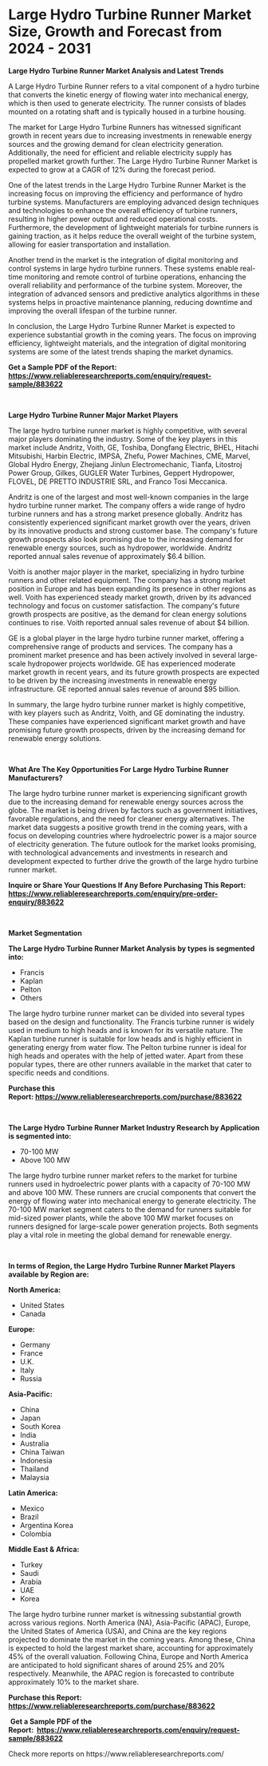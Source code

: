 <p><h1>Large Hydro Turbine Runner Market Size, Growth and Forecast from 2024 - 2031</h1></p><p><strong>Large Hydro Turbine Runner Market Analysis and Latest Trends</strong></p>
<p><p>A Large Hydro Turbine Runner refers to a vital component of a hydro turbine that converts the kinetic energy of flowing water into mechanical energy, which is then used to generate electricity. The runner consists of blades mounted on a rotating shaft and is typically housed in a turbine housing.</p><p>The market for Large Hydro Turbine Runners has witnessed significant growth in recent years due to increasing investments in renewable energy sources and the growing demand for clean electricity generation. Additionally, the need for efficient and reliable electricity supply has propelled market growth further. The Large Hydro Turbine Runner Market is expected to grow at a CAGR of 12% during the forecast period.</p><p>One of the latest trends in the Large Hydro Turbine Runner Market is the increasing focus on improving the efficiency and performance of hydro turbine systems. Manufacturers are employing advanced design techniques and technologies to enhance the overall efficiency of turbine runners, resulting in higher power output and reduced operational costs. Furthermore, the development of lightweight materials for turbine runners is gaining traction, as it helps reduce the overall weight of the turbine system, allowing for easier transportation and installation.</p><p>Another trend in the market is the integration of digital monitoring and control systems in large hydro turbine runners. These systems enable real-time monitoring and remote control of turbine operations, enhancing the overall reliability and performance of the turbine system. Moreover, the integration of advanced sensors and predictive analytics algorithms in these systems helps in proactive maintenance planning, reducing downtime and improving the overall lifespan of the turbine runner.</p><p>In conclusion, the Large Hydro Turbine Runner Market is expected to experience substantial growth in the coming years. The focus on improving efficiency, lightweight materials, and the integration of digital monitoring systems are some of the latest trends shaping the market dynamics.</p></p>
<p><strong>Get a Sample PDF of the Report:&nbsp; <a href="https://www.reliableresearchreports.com/enquiry/request-sample/883622">https://www.reliableresearchreports.com/enquiry/request-sample/883622</a></strong></p>
<p>&nbsp;</p>
<p><strong>Large Hydro Turbine Runner Major Market Players</strong></p>
<p><p>The large hydro turbine runner market is highly competitive, with several major players dominating the industry. Some of the key players in this market include Andritz, Voith, GE, Toshiba, Dongfang Electric, BHEL, Hitachi Mitsubishi, Harbin Electric, IMPSA, Zhefu, Power Machines, CME, Marvel, Global Hydro Energy, Zhejiang Jinlun Electromechanic, Tianfa, Litostroj Power Group, Gilkes, GUGLER Water Turbines, Geppert Hydropower, FLOVEL, DE PRETTO INDUSTRIE SRL, and Franco Tosi Meccanica.</p><p>Andritz is one of the largest and most well-known companies in the large hydro turbine runner market. The company offers a wide range of hydro turbine runners and has a strong market presence globally. Andritz has consistently experienced significant market growth over the years, driven by its innovative products and strong customer base. The company's future growth prospects also look promising due to the increasing demand for renewable energy sources, such as hydropower, worldwide. Andritz reported annual sales revenue of approximately $6.4 billion.</p><p>Voith is another major player in the market, specializing in hydro turbine runners and other related equipment. The company has a strong market position in Europe and has been expanding its presence in other regions as well. Voith has experienced steady market growth, driven by its advanced technology and focus on customer satisfaction. The company's future growth prospects are positive, as the demand for clean energy solutions continues to rise. Voith reported annual sales revenue of about $4 billion.</p><p>GE is a global player in the large hydro turbine runner market, offering a comprehensive range of products and services. The company has a prominent market presence and has been actively involved in several large-scale hydropower projects worldwide. GE has experienced moderate market growth in recent years, and its future growth prospects are expected to be driven by the increasing investments in renewable energy infrastructure. GE reported annual sales revenue of around $95 billion.</p><p>In summary, the large hydro turbine runner market is highly competitive, with key players such as Andritz, Voith, and GE dominating the industry. These companies have experienced significant market growth and have promising future growth prospects, driven by the increasing demand for renewable energy solutions.</p></p>
<p>&nbsp;</p>
<p><strong>What Are The Key Opportunities For Large Hydro Turbine Runner Manufacturers?</strong></p>
<p><p>The large hydro turbine runner market is experiencing significant growth due to the increasing demand for renewable energy sources across the globe. The market is being driven by factors such as government initiatives, favorable regulations, and the need for cleaner energy alternatives. The market data suggests a positive growth trend in the coming years, with a focus on developing countries where hydroelectric power is a major source of electricity generation. The future outlook for the market looks promising, with technological advancements and investments in research and development expected to further drive the growth of the large hydro turbine runner market.</p></p>
<p><strong>Inquire or Share Your Questions If Any Before Purchasing This Report: <a href="https://www.reliableresearchreports.com/enquiry/pre-order-enquiry/883622">https://www.reliableresearchreports.com/enquiry/pre-order-enquiry/883622</a></strong></p>
<p>&nbsp;</p>
<p><strong>Market Segmentation</strong></p>
<p><strong>The Large Hydro Turbine Runner Market Analysis by types is segmented into:</strong></p>
<p><ul><li>Francis</li><li>Kaplan</li><li>Pelton</li><li>Others</li></ul></p>
<p><p>The large hydro turbine runner market can be divided into several types based on the design and functionality. The Francis turbine runner is widely used in medium to high heads and is known for its versatile nature. The Kaplan turbine runner is suitable for low heads and is highly efficient in generating energy from water flow. The Pelton turbine runner is ideal for high heads and operates with the help of jetted water. Apart from these popular types, there are other runners available in the market that cater to specific needs and conditions.</p></p>
<p><strong>Purchase this Report:&nbsp;<a href="https://www.reliableresearchreports.com/purchase/883622">https://www.reliableresearchreports.com/purchase/883622</a></strong></p>
<p>&nbsp;</p>
<p><strong>The Large Hydro Turbine Runner Market Industry Research by Application is segmented into:</strong></p>
<p><ul><li>70-100 MW</li><li>Above 100 MW</li></ul></p>
<p><p>The large hydro turbine runner market refers to the market for turbine runners used in hydroelectric power plants with a capacity of 70-100 MW and above 100 MW. These runners are crucial components that convert the energy of flowing water into mechanical energy to generate electricity. The 70-100 MW market segment caters to the demand for runners suitable for mid-sized power plants, while the above 100 MW market focuses on runners designed for large-scale power generation projects. Both segments play a vital role in meeting the global demand for renewable energy.</p></p>
<p>&nbsp;</p>
<p><strong>In terms of Region, the Large Hydro Turbine Runner Market Players available by Region are:</strong></p>
<p>
    <p> <strong> North America: </strong>
        <ul>
            <li>United States</li>
            <li>Canada</li>
        </ul>
        </p> 
    <p> <strong> Europe: </strong>
        <ul>
            <li>Germany</li>
            <li>France</li>
            <li>U.K.</li>
            <li>Italy</li>
            <li>Russia</li>
        </ul>
        </p> 
    <p> <strong> Asia-Pacific: </strong>
        <ul>
            <li>China</li>
            <li>Japan</li>
            <li>South Korea</li>
            <li>India</li>
            <li>Australia</li>
            <li>China Taiwan</li>
            <li>Indonesia</li>
            <li>Thailand</li>
            <li>Malaysia</li>
        </ul>
        </p> 
    <p> <strong> Latin America: </strong>
        <ul>
            <li>Mexico</li>
            <li>Brazil</li>
            <li>Argentina Korea</li>
            <li>Colombia</li>
        </ul>
        </p> 
    <p> <strong> Middle East & Africa: </strong>
        <ul>
            <li>Turkey</li>
            <li>Saudi</li>
            <li>Arabia</li>
            <li>UAE</li>
            <li>Korea</li>
        </ul>
    </p>
    </p>
<p><p>The large hydro turbine runner market is witnessing substantial growth across various regions. North America (NA), Asia-Pacific (APAC), Europe, the United States of America (USA), and China are the key regions projected to dominate the market in the coming years. Among these, China is expected to hold the largest market share, accounting for approximately 45% of the overall valuation. Following China, Europe and North America are anticipated to hold significant shares of around 25% and 20% respectively. Meanwhile, the APAC region is forecasted to contribute approximately 10% to the market share.</p></p>
<p><strong>Purchase this Report: <a href="https://www.reliableresearchreports.com/purchase/883622">https://www.reliableresearchreports.com/purchase/883622</a></strong></p>
<p>&nbsp;<strong>Get a Sample PDF of the Report:&nbsp;&nbsp;<a href="https://www.reliableresearchreports.com/enquiry/request-sample/883622">https://www.reliableresearchreports.com/enquiry/request-sample/883622</a></strong></p>
<p><strong></strong></p>
<p>Check more reports on https://www.reliableresearchreports.com/</p>